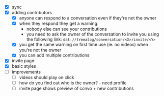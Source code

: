 - [x] sync
- [x] adding contributors
  - [x] anyone can respond to a conversation even if they're not the owner
  - [x] when they respond they get a warning:
    - nobody else can see your contributions
    - you need to ask the owner of the conversation to invite you using the following link: `dat://treealog/conversation/<X>/invite/<Y>`
  - [x] you get the same warning on first time use (ie. no videos) when you're not the owner
  - [x] you can add multiple contributions
- [x] invite page
- [x] basic styles
- [ ] improvements
  - [ ] videos should play on click
  - [ ] how do you find out who is the owner? - need profile
  - [ ] invite page shows preview of convo + new contributions